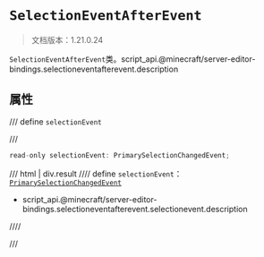 # `SelectionEventAfterEvent`

> 文档版本：1.21.0.24

`SelectionEventAfterEvent`类。script_api.@minecraft/server-editor-bindings.selectioneventafterevent.description

## 属性

/// define
`selectionEvent`


///

```js
read-only selectionEvent: PrimarySelectionChangedEvent;
```

/// html | div.result
//// define
`selectionEvent`：[`PrimarySelectionChangedEvent`](./primaryselectionchangedevent.md)

- script_api.@minecraft/server-editor-bindings.selectioneventafterevent.selectionevent.description


////

///

